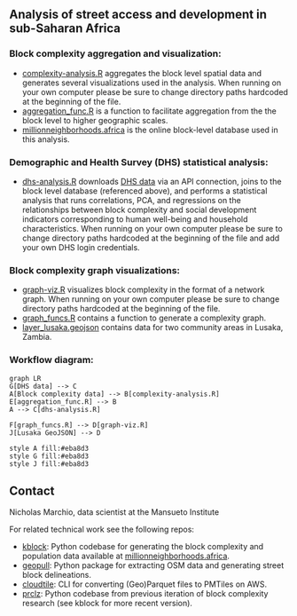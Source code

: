 
## Analysis of street access and development in sub-Saharan Africa


### Block complexity aggregation and visualization:

* [complexity-analysis.R](https://github.com/mansueto-institute/kblock-analysis/blob/main/complexity-analysis.R) aggregates the block level spatial data and generates several visualizations used in the analysis. When running on your own computer please be sure to change directory paths hardcoded at the beginning of the file.
* [aggregation_func.R](https://github.com/mansueto-institute/kblock-analysis/blob/main/aggregation_func.R) is a function to facilitate aggregation from the the block level to higher geographic scales.
* [millionneighborhoods.africa](https://www.millionneighborhoods.africa/download) is the online block-level database used in this analysis.

### Demographic and Health Survey (DHS) statistical analysis:

* [dhs-analysis.R](https://github.com/mansueto-institute/kblock-analysis/blob/main/dhs-analysis.R) downloads [DHS data](https://dhsprogram.com/) via an API connection, joins to the block level database (referenced above), and performs a statistical analysis that runs correlations, PCA, and regressions on the relationships between block complexity and social development indicators corresponding to human well-being and household characteristics. When running on your own computer please be sure to change directory paths hardcoded at the beginning of the file and add your own DHS login credentials.

### Block complexity graph visualizations:

* [graph-viz.R](https://github.com/mansueto-institute/kblock-analysis/blob/main/graph-viz.R) visualizes block complexity in the format of a network graph.  When running on your own computer please be sure to change directory paths hardcoded at the beginning of the file.
* [graph_funcs.R](https://github.com/mansueto-institute/kblock-analysis/blob/main/graph_funcs.R) contains a function to generate a complexity graph.
* [layer_lusaka.geojson](https://github.com/mansueto-institute/kblock-analysis/blob/main/data/layer_lusaka.geojson) contains data for two community areas in Lusaka, Zambia. 

### Workflow diagram:
```mermaid
graph LR
G[DHS data] --> C
A[Block complexity data] --> B[complexity-analysis.R]
E[aggregation_func.R] --> B
A --> C[dhs-analysis.R]

F[graph_funcs.R] --> D[graph-viz.R]
J[Lusaka GeoJSON] --> D

style A fill:#eba8d3
style G fill:#eba8d3
style J fill:#eba8d3
```

## Contact 
Nicholas Marchio, data scientist at the Mansueto Institute

For related technical work see the following repos:
* [kblock](https://github.com/mansueto-institute/kblock): Python codebase for generating the block complexity and population data available at [millionneighborhoods.africa](millionneighborhoods.africa).
* [geopull](https://github.com/mansueto-institute/geopull): Python package for extracting OSM data and generating street block delineations.
* [cloudtile](https://github.com/mansueto-institute/cloudtile): CLI for converting (Geo)Parquet files to PMTiles on AWS.
* [prclz](https://github.com/mansueto-institute/prclz): Python codebase from previous iteration of block complexity research (see kblock for more recent version).
